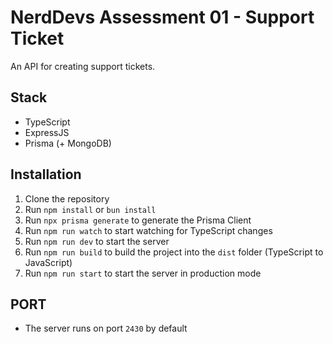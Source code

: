 # NerdDevs Assessment 01 - Support Ticket

An API for creating support tickets.

## Stack
- TypeScript
- ExpressJS
- Prisma (+ MongoDB)

## Installation
1. Clone the repository
2. Run `npm install` or `bun install`
3. Run `npx prisma generate` to generate the Prisma Client
4. Run `npm run watch` to start watching for TypeScript changes
5. Run `npm run dev` to start the server
6. Run `npm run build` to build the project into the `dist` folder (TypeScript to JavaScript)
7. Run `npm run start` to start the server in production mode

## PORT
- The server runs on port `2430` by default